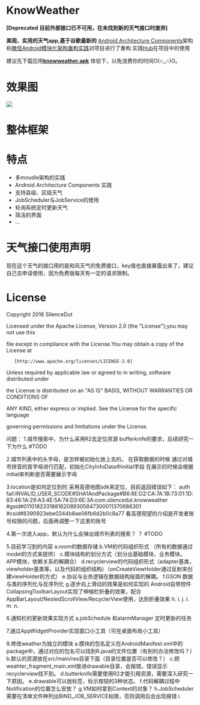 
# KnowWeather
**[Deprecated 目前外部接口已不可用，在未找到新的天气接口时废弃]**

**美观、实用的天气app,基于谷歌最新的**
[Android Architecture Components](https://developer.android.com/topic/libraries/architecture/index.html)架构和[微信Android模块化架构重构实践](https://mp.weixin.qq.com/s?__biz=MzAwNDY1ODY2OQ==&mid=2649286672&idx=1&sn=4d9db00c496fcafd1d3e01d69af083f9)对项目进行了重构
实践[Hub](https://github.com/SilenceDut/Hub)在项目中的使用


建议先下载应用[**knowweather.apk**](https://github.com/SilenceDut/KnowWeather/blob/master/apk/knowweather.apk?raw=true) 体验下，以免浪费你的时间O(∩_∩)O。

# 效果图
![](http://ww2.sinaimg.cn/large/006y8lVagw1faiecmxxx2j312w0dwtci.jpg)

# 整体框架



# 特点
 * 多moudle架构的实践
 * Android Architecture Components 实践
 * 支持县级、区级天气
 * JobScheduler与JobService的使用
 * 轮询系统定时更新天气
 * 简洁的界面
 * ...
 

 
# 天气接口使用声明
 
现在这个天气的接口用的是和风天气的免费接口，key值也直接暴露出来了，建议自己去申请使用，因为免费版每天有一定的请求限制。
 

# License

Copyright 2016 SilenceDut

Licensed under the Apache License, Version 2.0 (the "License");you may not use this 

file except in compliance with the License.You may obtain a copy of the License at

       [http://www.apache.org/licenses/LICENSE-2.0]

Unless required by applicable law or agreed to in writing, software distributed under 

the License is distributed on an "AS IS" BASIS, WITHOUT WARRANTIES OR CONDITIONS OF 

ANY KIND, either express or implied. See the License for the specific language 

governing permissions and limitations under the License.



问题：
1.城市搜索中，为什么采用R2去定位资源
bufferknife的要求，后续研究一下为什么
#TODO

2.城市列表中的头字母，是怎样被初始化放上去的。
在获取数据的时候
通过对城市拼音的首字母进行匹配，初始化CityInfoData中initial字段
在展示的时候会根据initial来判断是否需要展示字母

3.location是如何定位到的
采用高德地图sdk来定位，目前返回错误如下：
auth fail:INVALID_USER_SCODE#SHA1AndPackage#B6:8E:D2:CA:7A:1B:73:01:1D:83:46:1A:29:A3:4E:5A:74:D3:6E:3A:com.silencedut.knowweather #gsid#011018233188162089305847300011370686301 #csid#8390923ebe0244b8ae06fb6d2b0c8a77
看高德观望的介绍是开发者账号权限的问题，后面再调整一下这里的账号

4.第一次进入app，默认为什么会弹出城市列表的搜索？
？
#TODO


5.目前学习到的内容
a.room的数据存储
b.VM的代码组织形式 （所有的数据通过model的方式来提供）
c.模块结构的划分方式（划分出基础模块，业务模块，APP模块，依赖关系的解耦合）
d.recyclerview的代码组织形式（adapter基类，viewholder基类等，以及代码的组织结构）（onCreateViewHolder通过反射来创建viewHolder的方式）
e.协议与业务逻辑在数据结构层面的解耦。
f.GSON 数据与类的序列化与反序列化
g.逐步向上滑动的效果是如何实现的
Android自带控件CollapsingToolbarLayout实现了伸缩栏折叠的效果，配合AppBarLayout/NestedScrollView/RecyclerView使用，达到折叠效果
h.
i.
j.
l.
m.
n.

6.通知栏的更新效果实现方式
a.jobSchedule 和alarmManager 定时更新的任务

7.通过AppWidgetProvider实现窗口小工具（可在桌面布局小工具）

8.修改weather为独立的模块
a.模块的包名定义在AndroidManifest.xml中的package中，通过对应的包名可以找到R.java的文件位置（有别的办法修改吗？）
b.默认的资源放在src/main/res目录下面（目录位置是否可以修改？）
c.把weahter_fragment_main.xml放进drawable目录，会报错，错误显示recyclerview找不到。
d.butterknife需要使用R2才能引用资源，需要深入研究一下原因。
e.drawable可以放<selector>标签，标示按钮的3种状态。
f.代码解耦过程中Notification的位置怎么安放？
g.VM如何拿到Context的对象？
h.JobScheduler需要在清单文件种列出BIND_JOB_SERVICE权限，否则调用后会出现报错
i.



